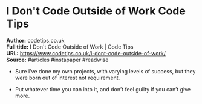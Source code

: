 # I Don't Code Outside of Work   Code Tips

**Author:** codetips.co.uk  
**Full title:** I Don't Code Outside of Work | Code Tips  
**URL:** https://www.codetips.co.uk/i-dont-code-outside-of-work/  
**Source:** #articles #instapaper #readwise

- Sure I’ve done my own projects, with varying levels of success, but they were born out of interest not requirement. 
   
- Put whatever time you can into it, and don’t feel guilty if you can’t give more. 
   
